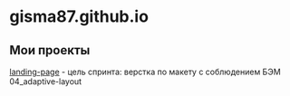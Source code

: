 # gisma87.github.io
## Мои проекты
[landing-page](https://gisma87.github.io/02_landing-page/ "домашняя работа landing-page") - цель спринта: верстка по макету c соблюдением БЭМ
04_adaptive-layout
